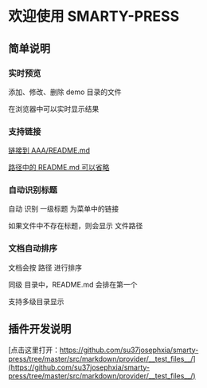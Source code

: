 # 欢迎使用 SMARTY-PRESS


## 简单说明

### 实时预览

添加、修改、删除 demo 目录的文件

在浏览器中可以实时显示结果

### 支持链接

[链接到 AAA/README.md](/AAA/README.md)

[路径中的 README.md 可以省略](/AAA)

### 自动识别标题

自动 识别 一级标题 为菜单中的链接

如果文件中不存在标题，则会显示 文件路径

### 文档自动排序

文档会按 路径 进行排序

同级 目录中，README.md 会排在第一个

支持多级目录显示

## 插件开发说明

[点击这里打开：https://github.com/su37josephxia/smarty-press/tree/master/src/markdown/provider/__test_files__/](https://github.com/su37josephxia/smarty-press/tree/master/src/markdown/provider/__test_files__/)
